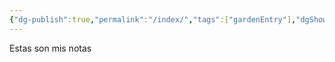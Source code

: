 ```yaml
---
{"dg-publish":true,"permalink":"/index/","tags":["gardenEntry"],"dgShowFileTree":"true"}
---
```


Estas son mis notas